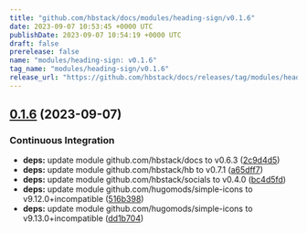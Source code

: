 ```yaml
---
title: "github.com/hbstack/docs/modules/heading-sign/v0.1.6"
date: 2023-09-07 10:53:45 +0000 UTC
publishDate: 2023-09-07 10:54:19 +0000 UTC
draft: false
prerelease: false
name: "modules/heading-sign: v0.1.6"
tag_name: "modules/heading-sign/v0.1.6"
release_url: "https://github.com/hbstack/docs/releases/tag/modules/heading-sign/v0.1.6"
---
```


## [0.1.6](https://github.com/hbstack/docs/compare/modules/heading-sign/v0.1.5...modules/heading-sign/v0.1.6) (2023-09-07)


### Continuous Integration

* **deps:** update module github.com/hbstack/docs to v0.6.3 ([2c9d4d5](https://github.com/hbstack/docs/commit/2c9d4d5130a966793eb0eb641395b3da8269df9d))
* **deps:** update module github.com/hbstack/hb to v0.7.1 ([a65dff7](https://github.com/hbstack/docs/commit/a65dff7ff57f3aeee74ee68a1c240efad91f2057))
* **deps:** update module github.com/hbstack/socials to v0.4.0 ([bc4d5fd](https://github.com/hbstack/docs/commit/bc4d5fd0d1bfadda68b7d7ac156dde50f1e47b33))
* **deps:** update module github.com/hugomods/simple-icons to v9.12.0+incompatible ([516b398](https://github.com/hbstack/docs/commit/516b398f425d41627cc3b5bc9d627d66e25cb1a3))
* **deps:** update module github.com/hugomods/simple-icons to v9.13.0+incompatible ([dd1b704](https://github.com/hbstack/docs/commit/dd1b704b953689901a506829e1af8c888905d6c2))
